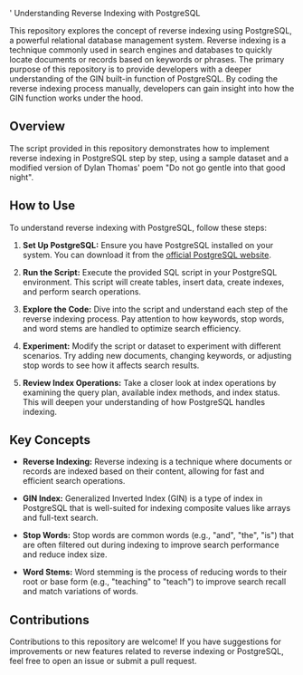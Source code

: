 ' Understanding Reverse Indexing with PostgreSQL

This repository explores the concept of reverse indexing using PostgreSQL, a powerful relational database management system. Reverse indexing is a technique commonly used in search engines and databases to quickly locate documents or records based on keywords or phrases. The primary purpose of this repository is to provide developers with a deeper understanding of the GIN built-in function of PostgreSQL. By coding the reverse indexing process manually, developers can gain insight into how the GIN function works under the hood.

## Overview
The script provided in this repository demonstrates how to implement reverse indexing in PostgreSQL step by step, using a sample dataset and a modified version of Dylan Thomas' poem "Do not go gentle into that good night".

## How to Use
To understand reverse indexing with PostgreSQL, follow these steps:

1. **Set Up PostgreSQL:** Ensure you have PostgreSQL installed on your system. You can download it from the [official PostgreSQL website](https://www.postgresql.org/).
   
2. **Run the Script:** Execute the provided SQL script in your PostgreSQL environment. This script will create tables, insert data, create indexes, and perform search operations.
   
3. **Explore the Code:** Dive into the script and understand each step of the reverse indexing process. Pay attention to how keywords, stop words, and word stems are handled to optimize search efficiency.
   
4. **Experiment:** Modify the script or dataset to experiment with different scenarios. Try adding new documents, changing keywords, or adjusting stop words to see how it affects search results.
   
5. **Review Index Operations:** Take a closer look at index operations by examining the query plan, available index methods, and index status. This will deepen your understanding of how PostgreSQL handles indexing.

## Key Concepts
- **Reverse Indexing:** Reverse indexing is a technique where documents or records are indexed based on their content, allowing for fast and efficient search operations.
  
- **GIN Index:** Generalized Inverted Index (GIN) is a type of index in PostgreSQL that is well-suited for indexing composite values like arrays and full-text search.
  
- **Stop Words:** Stop words are common words (e.g., "and", "the", "is") that are often filtered out during indexing to improve search performance and reduce index size.
  
- **Word Stems:** Word stemming is the process of reducing words to their root or base form (e.g., "teaching" to "teach") to improve search recall and match variations of words.

## Contributions
Contributions to this repository are welcome! If you have suggestions for improvements or new features related to reverse indexing or PostgreSQL, feel free to open an issue or submit a pull request.

